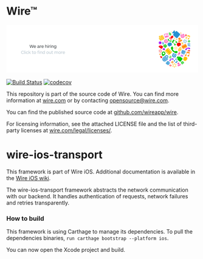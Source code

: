 # Wire™


[![Wire logo](https://github.com/wireapp/wire/blob/master/assets/header-small.png?raw=true)](https://wire.com/jobs/)

[![Build Status](https://dev.azure.com/wireswiss/Wire%20iOS/_apis/build/status/Frameworks/wire-ios-transport?branchName=develop)](https://dev.azure.com/wireswiss/Wire%20iOS/_build/latest?definitionId=19&branchName=develop) [![codecov](https://codecov.io/gh/wireapp/wire-ios-transport/branch/develop/graph/badge.svg)](https://codecov.io/gh/wireapp/wire-ios-transport)


This repository is part of the source code of Wire. You can find more information at [wire.com](https://wire.com) or by contacting opensource@wire.com.

You can find the published source code at [github.com/wireapp/wire](https://github.com/wireapp/wire).

For licensing information, see the attached LICENSE file and the list of third-party licenses at [wire.com/legal/licenses/](https://wire.com/legal/licenses/).

# wire-ios-transport

This framework is part of Wire iOS. Additional documentation is available in the [Wire iOS wiki](https://github.com/wireapp/wire-ios/wiki).

The wire-ios-transport framework abstracts the network communication with our backend. It handles authentication of requests, network failures and retries transparently.

### How to build

This framework is using Carthage to manage its dependencies. To pull the dependencies binaries, `run carthage bootstrap --platform ios`.

You can now open the Xcode project and build.

